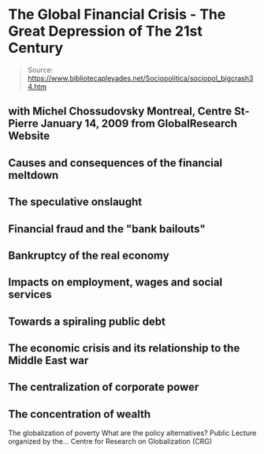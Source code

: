 # The Global Financial Crisis - The Great Depression of The 21st Century

> Source: https://www.bibliotecapleyades.net/Sociopolitica/sociopol_bigcrash34.htm

with Michel Chossudovsky
Montreal, Centre St-Pierre
January 14, 2009
from
GlobalResearch Website
-
Causes and consequences of the financial
meltdown
-
The speculative onslaught
-
Financial fraud and the "bank bailouts"
-
Bankruptcy of the real economy
-
Impacts on employment, wages and social
services
-
Towards a spiraling public debt
-
The economic crisis and its relationship
to the Middle East war
-
The centralization of corporate power
-
The concentration of wealth
-
The globalization of poverty
What are the policy alternatives?
Public Lecture organized by the...
Centre for Research on Globalization (CRG)

